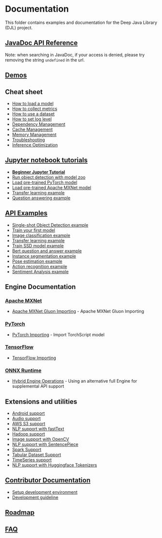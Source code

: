 # Documentation

This folder contains examples and documentation for the Deep Java Library (DJL) project.

## [JavaDoc API Reference](https://djl.ai/website/javadoc.html)

Note: when searching in JavaDoc, if your access is denied, please try removing the string `undefined` in the url.

## [Demos](https://djl.ai/website/demo.html)

## Cheat sheet

- [How to load a model](load_model.md)
- [How to collect metrics](how_to_collect_metrics.md)
- [How to use a dataset](development/how_to_use_dataset.md)
- [How to set log level](development/configure_logging.md)
- [Dependency Management](development/dependency_management.md)
- [Cache Management](development/cache_management.md)
- [Memory Management](development/memory_management.md)
- [Troubleshooting](development/troubleshooting.md)
- [Inference Optimization](development/inference_performance_optimization.md)

## [Jupyter notebook tutorials](http://docs.djl.ai/docs/demos/jupyter/index.html)

- **[Beginner Jupyter Tutorial](http://docs.djl.ai/docs/demos/jupyter/tutorial/index.html)**
- [Run object detection with model zoo](http://docs.djl.ai/docs/demos/jupyter/object_detection_with_model_zoo.html)
- [Load pre-trained PyTorch model](http://docs.djl.ai/docs/demos/jupyter/load_pytorch_model.html)
- [Load pre-trained Apache MXNet model](http://docs.djl.ai/docs/demos/jupyter/load_mxnet_model.html)
- [Transfer learning example](http://docs.djl.ai/docs/demos/jupyter/transfer_learning_on_cifar10.html)
- [Question answering example](http://docs.djl.ai/docs/demos/jupyter/BERTQA.html)

## [API Examples](../examples/README.md)

- [Single-shot Object Detection example](../examples/docs/object_detection.md)
- [Train your first model](../examples/docs/train_mnist_mlp.md)
- [Image classification example](../examples/docs/image_classification.md)
- [Transfer learning example](../examples/docs/train_cifar10_resnet.md)
- [Train SSD model example](../examples/docs/train_pikachu_ssd.md)
- [Bert question and answer example](../examples/docs/BERT_question_and_answer.md)
- [Instance segmentation example](../examples/docs/instance_segmentation.md)
- [Pose estimation example](../examples/docs/pose_estimation.md)
- [Action recognition example](../examples/docs/action_recognition.md)
- [Sentiment Analysis example](../examples/docs/sentiment_analysis.md)

## Engine Documentation

### [Apache MXNet](../engines/mxnet/README.md)

- [Apache MXNet Gluon Importing](mxnet/how_to_convert_your_model_to_symbol.md) - Apache MXNet Gluon Importing

### [PyTorch](../engines/pytorch/README.md)

- [PyTorch Importing](pytorch/how_to_convert_your_model_to_torchscript.md) - Import TorchScript model

### [TensorFlow](../engines/tensorflow/README.md)

- [TensorFlow Importing](tensorflow/how_to_import_tensorflow_models_in_DJL.md)

### [ONNX Runtime](../engines/onnxruntime/onnxruntime-engine/README.md)

- [Hybrid Engine Operations](hybrid_engine.md) - Using an alternative full Engine for supplemental API support

## Extensions and utilities

- [Android support](../android/README.md)
- [Audio support](../extension/audio/README.md)
- [AWS S3 support](../extension/aws-ai/README.md)
- [NLP support with fastText](../extension/fasttext/README.md)
- [Hadoop support](../extension/hadoop/README.md)
- [Image support with OpenCV](../extension/opencv/README.md)
- [NLP support with SentencePiece](../extension/sentencepiece/README.md)
- [Spark Support](../extension/spark/README.md)
- [Tabular Dataset Support](../extension/tablesaw/README.md)
- [TimeSeries support](../extension/timeseries/README.md)
- [NLP support with Huggingface Tokenizers](../extension/tokenizers/README.md)

## [Contributor Documentation](development/README.md)

- [Setup development environment](development/setup.md)
- [Development guideline](development/development_guideline.md)

## [Roadmap](roadmap.md)

## [FAQ](faq.md)
